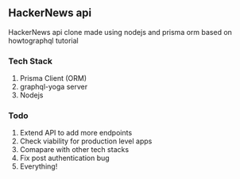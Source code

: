 ## HackerNews api 

HackerNews api clone made using nodejs and prisma orm based on howtographql tutorial 

### Tech Stack

1.  Prisma Client (ORM)
2.  graphql-yoga server
3.  Nodejs


### Todo

1. Extend API to add more endpoints
2. Check viability for production level apps
3. Comapare with other tech stacks
4. Fix post authentication bug
999. Everything!